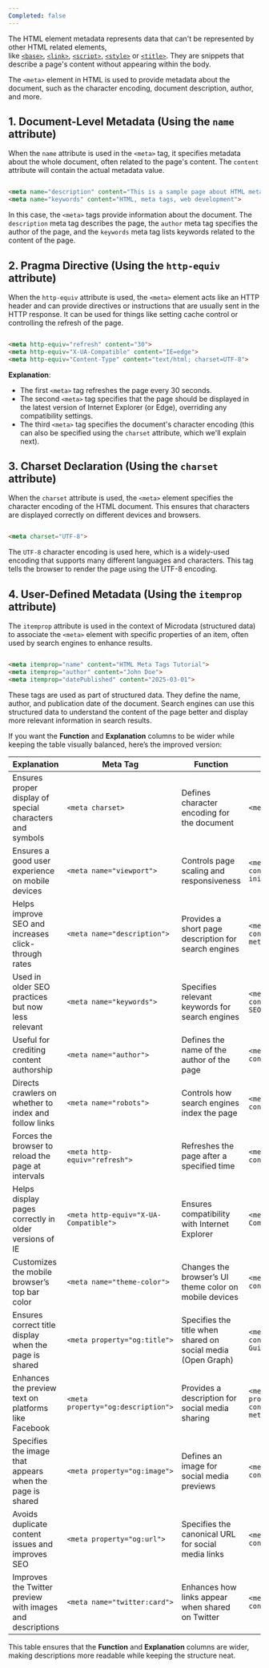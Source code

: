 ```yaml
---
Completed: false
---
```


The <meta> HTML element metadata represents data that can't be represented by other HTML related elements, like [`<base>`](https://developer.mozilla.org/en-US/docs/Web/HTML/Element/base), [`<link>`](https://developer.mozilla.org/en-US/docs/Web/HTML/Element/link), [`<script>`](https://developer.mozilla.org/en-US/docs/Web/HTML/Element/script), [`<style>`](https://developer.mozilla.org/en-US/docs/Web/HTML/Element/style) or [`<title>`](https://developer.mozilla.org/en-US/docs/Web/HTML/Element/title). They are snippets that describe a page's content without appearing within the body.

The `<meta>` element in HTML is used to provide metadata about the document, such as the character encoding, document description, author, and more.

## 1. **Document-Level Metadata (Using the `name` attribute)**

When the `name` attribute is used in the `<meta>` tag, it specifies metadata about the whole document, often related to the page's content. The `content` attribute will contain the actual metadata value.

```html

<meta name="description" content="This is a sample page about HTML meta tags."> <meta name="author" content="John Doe"> 
<meta name="keywords" content="HTML, meta tags, web development">
```

In this case, the `<meta>` tags provide information about the document. The `description` meta tag describes the page, the `author` meta tag specifies the author of the page, and the `keywords` meta tag lists keywords related to the content of the page.

## 2. **Pragma Directive (Using the `http-equiv` attribute)**

When the `http-equiv` attribute is used, the `<meta>` element acts like an HTTP header and can provide directives or instructions that are usually sent in the HTTP response. It can be used for things like setting cache control or controlling the refresh of the page.

```html

<meta http-equiv="refresh" content="30">
<meta http-equiv="X-UA-Compatible" content="IE=edge"> 
<meta http-equiv="Content-Type" content="text/html; charset=UTF-8">
```

**Explanation**:

- The first `<meta>` tag refreshes the page every 30 seconds.
- The second `<meta>` tag specifies that the page should be displayed in the latest version of Internet Explorer (or Edge), overriding any compatibility settings.
- The third `<meta>` tag specifies the document's character encoding (this can also be specified using the `charset` attribute, which we'll explain next).

## 3. **Charset Declaration (Using the `charset` attribute)**

When the `charset` attribute is used, the `<meta>` element specifies the character encoding of the HTML document. This ensures that characters are displayed correctly on different devices and browsers.

```html

<meta charset="UTF-8">
```

The `UTF-8` character encoding is used here, which is a widely-used encoding that supports many different languages and characters. This tag tells the browser to render the page using the UTF-8 encoding.

## 4. **User-Defined Metadata (Using the `itemprop` attribute)**

The `itemprop` attribute is used in the context of Microdata (structured data) to associate the `<meta>` element with specific properties of an item, often used by search engines to enhance results.

```html

<meta itemprop="name" content="HTML Meta Tags Tutorial"> 
<meta itemprop="author" content="John Doe"> 
<meta itemprop="datePublished" content="2025-03-01">
```

These tags are used as part of structured data. They define the name, author, and publication date of the document. Search engines can use this structured data to understand the content of the page better and display more relevant information in search results.

If you want the **Function** and **Explanation** columns to be wider while keeping the table visually balanced, here’s the improved version:

| **Explanation**                                           | **Meta Tag**                          | **Function**                                                 | **Example**                                                                 |
| --------------------------------------------------------- | ------------------------------------- | ------------------------------------------------------------ | --------------------------------------------------------------------------- |
| Ensures proper display of special characters and symbols  | `<meta charset>`                      | Defines character encoding for the document                  | `<meta charset="UTF-8">`                                                    |
| Ensures a good user experience on mobile devices          | `<meta name="viewport">`              | Controls page scaling and responsiveness                     | `<meta name="viewport" content="width=device-width, initial-scale=1.0">`    |
| Helps improve SEO and increases click-through rates       | `<meta name="description">`           | Provides a short page description for search engines         | `<meta name="description" content="A tutorial on HTML meta tags">`          |
| Used in older SEO practices but now less relevant         | `<meta name="keywords">`              | Specifies relevant keywords for search engines               | `<meta name="keywords" content="HTML, meta tags, SEO">`                     |
| Useful for crediting content authorship                   | `<meta name="author">`                | Defines the name of the author of the page                   | `<meta name="author" content="John Doe">`                                   |
| Directs crawlers on whether to index and follow links     | `<meta name="robots">`                | Controls how search engines index the page                   | `<meta name="robots" content="index, follow">`                              |
| Forces the browser to reload the page at intervals        | `<meta http-equiv="refresh">`         | Refreshes the page after a specified time                    | `<meta http-equiv="refresh" content="5">`                                   |
| Helps display pages correctly in older versions of IE     | `<meta http-equiv="X-UA-Compatible">` | Ensures compatibility with Internet Explorer                 | `<meta http-equiv="X-UA-Compatible" content="IE=edge">`                     |
| Customizes the mobile browser’s top bar color             | `<meta name="theme-color">`           | Changes the browser’s UI theme color on mobile devices       | `<meta name="theme-color" content="#ff6600">`                               |
| Ensures correct title display when the page is shared     | `<meta property="og:title">`          | Specifies the title when shared on social media (Open Graph) | `<meta property="og:title" content="HTML Meta Tags Guide">`                 |
| Enhances the preview text on platforms like Facebook      | `<meta property="og:description">`    | Provides a description for social media sharing              | `<meta property="og:description" content="Learn all about HTML meta tags">` |
| Specifies the image that appears when the page is shared  | `<meta property="og:image">`          | Defines an image for social media previews                   | `<meta property="og:image" content="image.jpg">`                            |
| Avoids duplicate content issues and improves SEO          | `<meta property="og:url">`            | Specifies the canonical URL for social media links           | `<meta property="og:url" content="https://example.com">`                    |
| Improves the Twitter preview with images and descriptions | `<meta name="twitter:card">`          | Enhances how links appear when shared on Twitter             | `<meta name="twitter:card" content="summary_large_image">`                  |

This table ensures that the **Function** and **Explanation** columns are wider, making descriptions more readable while keeping the structure neat.





